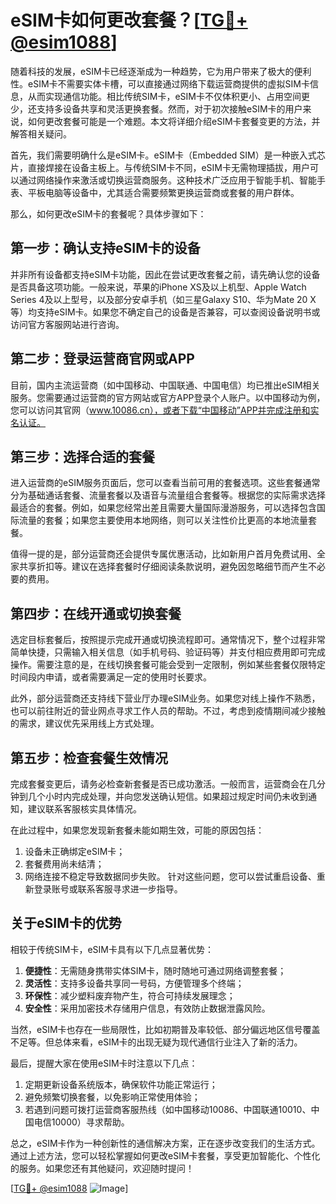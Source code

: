 # eSIM卡如何更改套餐？[[TG💪+ @esim1088](https://t.me/s/esim1088)]

随着科技的发展，eSIM卡已经逐渐成为一种趋势，它为用户带来了极大的便利性。eSIM卡不需要实体卡槽，可以直接通过网络下载运营商提供的虚拟SIM卡信息，从而实现通信功能。相比传统SIM卡，eSIM卡不仅体积更小、占用空间更少，还支持多设备共享和灵活更换套餐。然而，对于初次接触eSIM卡的用户来说，如何更改套餐可能是一个难题。本文将详细介绍eSIM卡套餐变更的方法，并解答相关疑问。

首先，我们需要明确什么是eSIM卡。eSIM卡（Embedded SIM）是一种嵌入式芯片，直接焊接在设备主板上。与传统SIM卡不同，eSIM卡无需物理插拔，用户可以通过网络操作来激活或切换运营商服务。这种技术广泛应用于智能手机、智能手表、平板电脑等设备中，尤其适合需要频繁更换运营商或套餐的用户群体。

那么，如何更改eSIM卡的套餐呢？具体步骤如下：

## **第一步：确认支持eSIM卡的设备**
并非所有设备都支持eSIM卡功能，因此在尝试更改套餐之前，请先确认您的设备是否具备这项功能。一般来说，苹果的iPhone XS及以上机型、Apple Watch Series 4及以上型号，以及部分安卓手机（如三星Galaxy S10、华为Mate 20 X等）均支持eSIM卡。如果您不确定自己的设备是否兼容，可以查阅设备说明书或访问官方客服网站进行咨询。

## **第二步：登录运营商官网或APP**
目前，国内主流运营商（如中国移动、中国联通、中国电信）均已推出eSIM相关服务。您需要通过运营商的官方网站或官方APP登录个人账户。以中国移动为例，您可以访问其官网（www.10086.cn），或者下载“中国移动”APP并完成注册和实名认证。

## **第三步：选择合适的套餐**
进入运营商的eSIM服务页面后，您可以查看当前可用的套餐选项。这些套餐通常分为基础通话套餐、流量套餐以及语音与流量组合套餐等。根据您的实际需求选择最适合的套餐。例如，如果您经常出差且需要大量国际漫游服务，可以选择包含国际流量的套餐；如果您主要使用本地网络，则可以关注性价比更高的本地流量套餐。

值得一提的是，部分运营商还会提供专属优惠活动，比如新用户首月免费试用、全家共享折扣等。建议在选择套餐时仔细阅读条款说明，避免因忽略细节而产生不必要的费用。

## **第四步：在线开通或切换套餐**
选定目标套餐后，按照提示完成开通或切换流程即可。通常情况下，整个过程非常简单快捷，只需输入相关信息（如手机号码、验证码等）并支付相应费用即可完成操作。需要注意的是，在线切换套餐可能会受到一定限制，例如某些套餐仅限特定时间段内申请，或者需要满足一定的使用时长要求。

此外，部分运营商还支持线下营业厅办理eSIM业务。如果您对线上操作不熟悉，也可以前往附近的营业网点寻求工作人员的帮助。不过，考虑到疫情期间减少接触的需求，建议优先采用线上方式处理。

## **第五步：检查套餐生效情况**
完成套餐变更后，请务必检查新套餐是否已成功激活。一般而言，运营商会在几分钟到几个小时内完成处理，并向您发送确认短信。如果超过规定时间仍未收到通知，建议联系客服核实具体情况。

在此过程中，如果您发现新套餐未能如期生效，可能的原因包括：
1. 设备未正确绑定eSIM卡；
2. 套餐费用尚未结清；
3. 网络连接不稳定导致数据同步失败。
针对这些问题，您可以尝试重启设备、重新登录账号或联系客服寻求进一步指导。

## **关于eSIM卡的优势**
相较于传统SIM卡，eSIM卡具有以下几点显著优势：
1. **便捷性**：无需随身携带实体SIM卡，随时随地可通过网络调整套餐；
2. **灵活性**：支持多设备共享同一号码，方便管理多个终端；
3. **环保性**：减少塑料废弃物产生，符合可持续发展理念；
4. **安全性**：采用加密技术存储用户信息，有效防止数据泄露风险。

当然，eSIM卡也存在一些局限性，比如初期普及率较低、部分偏远地区信号覆盖不足等。但总体来看，eSIM卡的出现无疑为现代通信行业注入了新的活力。

最后，提醒大家在使用eSIM卡时注意以下几点：
1. 定期更新设备系统版本，确保软件功能正常运行；
2. 避免频繁切换套餐，以免影响正常使用体验；
3. 若遇到问题可拨打运营商客服热线（如中国移动10086、中国联通10010、中国电信10000）寻求帮助。

总之，eSIM卡作为一种创新性的通信解决方案，正在逐步改变我们的生活方式。通过上述方法，您可以轻松掌握如何更改eSIM卡套餐，享受更加智能化、个性化的服务。如果您还有其他疑问，欢迎随时提问！

[[TG💪+ @esim1088](https://t.me/s/esim1088) ![Image](https://i.postimg.cc/4NQfJmqS/Snipaste-2025-05-13-00-14-12.png)]